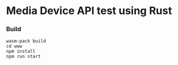 # Media Device API test using Rust

### Build

    wasm-pack build
    cd www
    npm install
    npm run start
